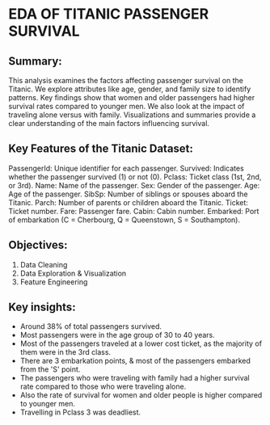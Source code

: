 # EDA OF TITANIC PASSENGER SURVIVAL

## Summary:
This analysis examines the factors affecting passenger survival on the Titanic. We explore attributes like age, gender, and family size to identify patterns. Key findings show that women and older passengers had higher survival rates compared to younger men. We also look at the impact of traveling alone versus with family. Visualizations and summaries provide a clear understanding of the main factors influencing survival.

## Key Features of the Titanic Dataset:
PassengerId: Unique identifier for each passenger.
Survived: Indicates whether the passenger survived (1) or not (0).
Pclass: Ticket class (1st, 2nd, or 3rd).
Name: Name of the passenger.
Sex: Gender of the passenger.
Age: Age of the passenger.
SibSp: Number of siblings or spouses aboard the Titanic.
Parch: Number of parents or children aboard the Titanic.
Ticket: Ticket number.
Fare: Passenger fare.
Cabin: Cabin number.
Embarked: Port of embarkation (C = Cherbourg, Q = Queenstown, S = Southampton).

## Objectives:
1. Data Cleaning
2. Data Exploration & Visualization
3. Feature Engineering

## Key insights:
- Around 38% of total passengers survived.
- Most passengers were in the age group of 30 to 40 years.
- Most of the passengers traveled at a lower cost ticket, as the majority of them were in the 3rd class.
- There are 3 embarkation points, & most of the passengers embarked from the 'S' point.
- The passengers who were traveling with family had a higher survival rate compared to those who were traveling alone.
- Also the rate of survival for women and older people is higher compared to younger men.
- Travelling in Pclass 3 was deadliest.

